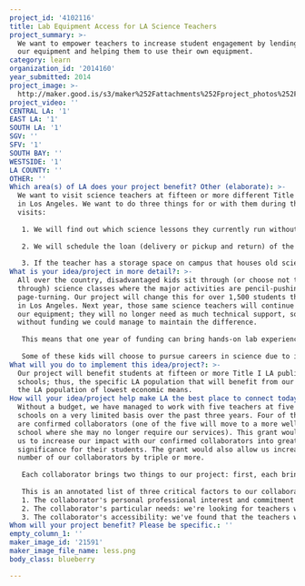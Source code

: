 ```yaml
---
project_id: '4102116'
title: Lab Equipment Access for LA Science Teachers
project_summary: >-
  We want to empower teachers to increase student engagement by lending teachers
  our equipment and helping them to use their own equipment.
category: learn
organization_id: '2014160'
year_submitted: 2014
project_image: >-
  http://maker.good.is/s3/maker%252Fattachments%252Fproject_photos%252Fimages%252F21591%252Fdisplay%252Fless.png=c570x385
project_video: ''
CENTRAL LA: '1'
EAST LA: '1'
SOUTH LA: '1'
SGV: ''
SFV: '1'
SOUTH BAY: ''
WESTSIDE: '1'
LA COUNTY: ''
OTHER: ''
Which area(s) of LA does your project benefit? Other (elaborate): >-
  We want to visit science teachers at fifteen or more different Title I schools
  in Los Angeles. We want to do three things for or with them during these
  visits:
   
   1. We will find out which science lessons they currently run without hands-on experiences due only to a lack of equipment and technical support.
   
   2. We will schedule the loan (delivery or pickup and return) of the necessary equipment items and technical support directly from our organization, if we have the equipment; if not, we will find feasible ways to obtain said equipment either by us for loan, or by the teacher to own.
   
   3. If the teacher has a storage space on campus that houses old science equipment that may be unknown or in states of disrepair, then we will identify and repair those items and show the teacher how to use them.
What is your idea/project in more detail?: >-
  All over the country, disadvantaged kids sit through (or choose not to sit
  through) science classes where the major activities are pencil-pushing and
  page-turning. Our project will change this for over 1,500 students this year
  in Los Angeles. Next year, those same science teachers will continue to borrow
  our equipment; they will no longer need as much technical support, so even
  without funding we could manage to maintain the difference. 
   
   This means that one year of funding can bring hands-on lab experiences on a regular basis to over 1,500 new students every year. Kids will grow up learning science by doing, instead of only via the more passive, bookish routes. 
   
   Some of these kids will choose to pursue careers in science due to interests sparked by those teachers (our collaborators). LA will see a new generation of adults who have more awareness of science and the scientific method. Future generations will grow up with parents who foster an interest in science. Some of those who decided on careers in science will bring jobs in science back to LA, finding that LA has become a hotbed of science knowledge and technical skills. The market for informal learning opportunities will grow here, for the following generations. Innovation and invention will grow, solving problems using new technologies here. The low-income workforce will be replaced gradually by a high-income, high-tech one, mostly because of the hands-on science experiences that kids have had at school. The tech sector will keep on giving back to those schools, and those teachers will be accoladed and honored. LA will end up being the best place to learn.
What will you do to implement this idea/project?: >-
  Our project will benefit students at fifteen or more Title I LA public
  schools; thus, the specific LA population that will benefit from our work is
  the LA population of lowest economic means.
How will your idea/project help make LA the best place to connect today? In LA2050?: >-
  Without a budget, we have managed to work with five teachers at five different
  schools on a very limited basis over the past three years. Four of these five
  are confirmed collaborators (one of the five will move to a more well-equipped
  school where she may no longer require our services). This grant would empower
  us to increase our impact with our confirmed collaborators into greater
  significance for their students. The grant would also allow us increase the
  number of our collaborators by triple or more.
   
   Each collaborator brings two things to our project: first, each brings their own influence and responsibility over the science education of over one hundred students annually; second, each brings their own expertise and energy in hands-on science education, which we can share with other collaborators.
   
   This is an annotated list of three critical factors to our collaboration.
   1. The collaborator's personal professional interest and commitment to working with us: hands-on science activities are not necessarily part of a teacher's job obligations, and there is often extra time and effort involved up front; we can therefore only work with teachers who have a strong interest in engaging their students in this way.
   2. The collaborator's particular needs: we're looking for teachers whose classroom needs fit our skills, experience, and equipment inventory in order to maximize our contribution to each collaborator's work.
   3. The collaborator's accessibility: we've found that the teachers whom we can serve best are those at schools located near our staff, near bus lines that our staff uses, or near university campuses from which we can recruit volunteers.
Whom will your project benefit? Please be specific.: ''
empty_column_1: ''
maker_image_id: '21591'
maker_image_file_name: less.png
body_class: blueberry

---
```

